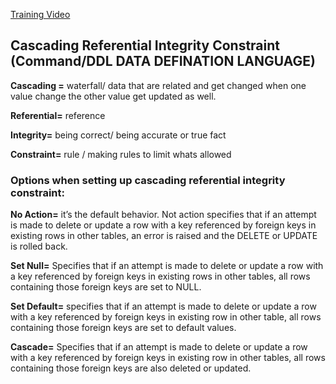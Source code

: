 [Training Video](https://www.youtube.com/watch?v=ETepOVi7Xk8&list=PL08903FB7ACA1C2FB&index=7)

## Cascading Referential Integrity Constraint (Command/DDL DATA DEFINATION LANGUAGE)

**Cascading =** waterfall/ data that are related and get changed when one value change the other value get updated as well.

**Referential=** reference

**Integrity=** being correct/ being accurate or true fact

**Constraint=** rule / making rules to limit whats allowed

### Options when setting up cascading referential integrity constraint:

**No Action=** it’s the default behavior. Not action specifies that if an attempt is made to delete or update a row with a key referenced by foreign keys in existing rows in other tables, an error is raised and the DELETE or UPDATE is rolled back.

**Set Null=** Specifies that if an attempt is made to delete or update a row with a key referenced by foreign keys in existing rows in other tables, all rows containing those foreign keys are set to NULL.

**Set Default=** specifies that if an attempt is made to delete or update a row with a key referenced by foreign keys in existing row in other table, all rows containing those foreign keys are set to default values.

**Cascade=** Specifies that if an attempt is made to delete or update a row with a key referenced by foreign keys in existing row in other tables, all rows containing those foreign keys are also deleted or updated.
